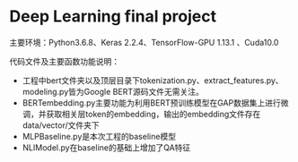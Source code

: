 # Deep Learning final project

主要环境：Python3.6.8、Keras 2.2.4、TensorFlow-GPU 1.13.1 、Cuda10.0

代码文件及主要函数功能说明：

- 工程中bert文件夹以及顶层目录下tokenization.py、extract_features.py、modeling.py皆为Google BERT源码文件无需关注。
- BERTembedding.py主要功能为利用BERT预训练模型在GAP数据集上进行微调，并获取相关层token的embedding，输出的embedding文件存在data/vector/文件夹下
- MLPBaseline.py是本次工程的baseline模型
- NLIModel.py在baseline的基础上增加了QA特征

